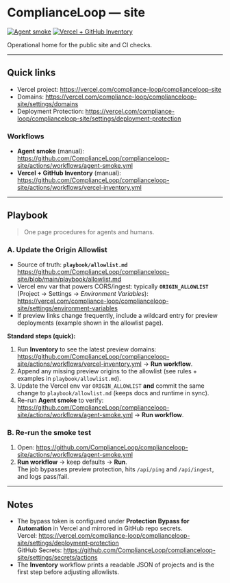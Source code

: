 # ComplianceLoop — site

[![Agent smoke](https://github.com/ComplianceLoop/complianceloop-site/actions/workflows/agent-smoke.yml/badge.svg?branch=main)](https://github.com/ComplianceLoop/complianceloop-site/actions/workflows/agent-smoke.yml)
[![Vercel + GitHub Inventory](https://github.com/ComplianceLoop/complianceloop-site/actions/workflows/vercel-inventory.yml/badge.svg?branch=main)](https://github.com/ComplianceLoop/complianceloop-site/actions/workflows/vercel-inventory.yml)

Operational home for the public site and CI checks.

---

## Quick links

- Vercel project: https://vercel.com/compliance-loop/complianceloop-site  
- Domains: https://vercel.com/compliance-loop/complianceloop-site/settings/domains  
- Deployment Protection: https://vercel.com/compliance-loop/complianceloop-site/settings/deployment-protection  

### Workflows
- **Agent smoke** (manual): https://github.com/ComplianceLoop/complianceloop-site/actions/workflows/agent-smoke.yml  
- **Vercel + GitHub Inventory** (manual): https://github.com/ComplianceLoop/complianceloop-site/actions/workflows/vercel-inventory.yml  

---

## Playbook

> One page procedures for agents and humans.

### A. Update the Origin Allowlist
- Source of truth: **`playbook/allowlist.md`**  
  https://github.com/ComplianceLoop/complianceloop-site/blob/main/playbook/allowlist.md
- Vercel env var that powers CORS/ingest: typically **`ORIGIN_ALLOWLIST`**  
  (Project → Settings → *Environment Variables*):  
  https://vercel.com/compliance-loop/complianceloop-site/settings/environment-variables
- If preview links change frequently, include a wildcard entry for preview deployments (example shown in the allowlist page).

**Standard steps (quick):**
1. Run **Inventory** to see the latest preview domains:  
   https://github.com/ComplianceLoop/complianceloop-site/actions/workflows/vercel-inventory.yml → **Run workflow**.
2. Append any missing preview origins to the allowlist (see rules + examples in `playbook/allowlist.md`).
3. Update the Vercel env var `ORIGIN_ALLOWLIST` **and** commit the same change to `playbook/allowlist.md` (keeps docs and runtime in sync).
4. Re-run **Agent smoke** to verify:  
   https://github.com/ComplianceLoop/complianceloop-site/actions/workflows/agent-smoke.yml → **Run workflow**.

### B. Re-run the smoke test
1. Open: https://github.com/ComplianceLoop/complianceloop-site/actions/workflows/agent-smoke.yml  
2. **Run workflow** → keep defaults → **Run**.  
   The job bypasses preview protection, hits `/api/ping` and `/api/ingest`, and logs pass/fail.

---

## Notes

- The bypass token is configured under **Protection Bypass for Automation** in Vercel and mirrored in GitHub repo secrets.  
  Vercel: https://vercel.com/compliance-loop/complianceloop-site/settings/deployment-protection  
  GitHub Secrets: https://github.com/ComplianceLoop/complianceloop-site/settings/secrets/actions
- The **Inventory** workflow prints a readable JSON of projects and is the first step before adjusting allowlists.

